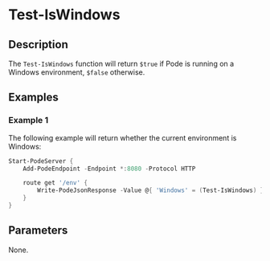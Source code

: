 # Test-IsWindows

## Description

The `Test-IsWindows` function will return `$true` if Pode is running on a Windows environment, `$false` otherwise.

## Examples

### Example 1

The following example will return whether the current environment is Windows:

```powershell
Start-PodeServer {
    Add-PodeEndpoint -Endpoint *:8080 -Protocol HTTP

    route get '/env' {
        Write-PodeJsonResponse -Value @{ 'Windows' = (Test-IsWindows) }
    }
}
```

## Parameters

None.
